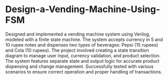# Design-a-Vending-Machine-Using-FSM
Designed and implemented a vending machine system using Verilog, modeled with a finite state machine. The system accepts currency in 5 and 10 rupee notes and dispenses two types of beverages: Pepsi (15 rupees) and Cola (10 rupees). The project involved creating a state transition diagram to manage user input, currency validation, and product selection. The system features separate state and output logic for accurate product dispensing and change management. Successfully tested with various scenarios to ensure correct operation and proper handling of transactions.
